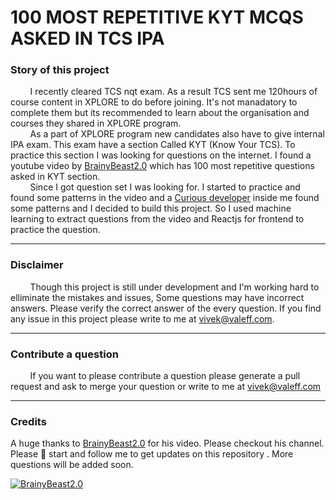 # 100 MOST REPETITIVE KYT MCQS ASKED IN TCS IPA

### Story of this project
&nbsp;&nbsp;&nbsp;&nbsp;&nbsp;&nbsp;&nbsp; I recently cleared TCS nqt exam. As a result TCS sent me 120hours of course content in XPLORE to do before joining. It's not manadatory to complete them but its recommended to learn about the organisation and courses they shared in XPLORE program.\
&nbsp;&nbsp;&nbsp;&nbsp;&nbsp;&nbsp;&nbsp; As a part of XPLORE program new candidates also have to give internal IPA exam. This exam have a section Called KYT (Know Your TCS). To practice this section I was looking for questions on the internet. I found a youtube video by [BrainyBeast2.0](https://www.youtube.com/watch?v=5qap5aO4i9A) which has 100 most repetitive questions asked in KYT section.\
&nbsp;&nbsp;&nbsp;&nbsp;&nbsp;&nbsp;&nbsp; Since I got question set I was looking for. I started to practice and found some patterns in the video and a [Curious developer](https://bewake24.valeff.com) inside me found some patterns and I decided to build this project. So I used machine learning to extract questions from the video and Reactjs for frontend to practice the question.
************************

### Disclaimer
&nbsp;&nbsp;&nbsp;&nbsp;&nbsp;&nbsp;&nbsp; Though this project is still under development and I'm working hard to elliminate the mistakes and issues, Some questions may have incorrect answers. Please verify the correct answer of the every question. If you find any issue in this project please write to me at [vivek@valeff.com](mailto:vivek@valeff.com).
************************

### Contribute a question
&nbsp;&nbsp;&nbsp;&nbsp;&nbsp;&nbsp;&nbsp; If you want to please contribute a question please generate a pull request and ask to merge your question or write to me at [vivek@valeff.com](mailto:vivek@valeff.com)
************************

### Credits 
 A huge thanks to [BrainyBeast2.0](https://www.youtube.com/watch?v=5qap5aO4i9A) for his video. Please checkout his channel.\
Please 🌟 start and follow me to get updates on this repository . More questions will be added soon.

[![BrainyBeast2.0](http://i.ytimg.com/vi/rg7Dy7OKZLQ/hqdefault.jpg)](https://www.youtube.com/watch?v=rg7Dy7OKZLQ)
